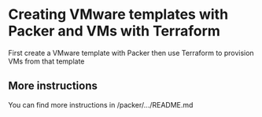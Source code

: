 # Creating VMware templates with Packer and VMs with Terraform
First create a VMware template with Packer then use Terraform to provision VMs from that template

## More instructions
You can find more instructions in /packer/.../README.md
